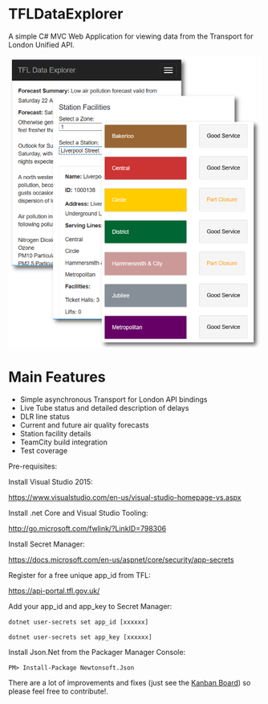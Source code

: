 # TFLDataExplorer
A simple C# MVC Web Application for viewing data from the Transport for London Unified API. 

![Alt text](/src/TFLDataExplorer/wwwroot/images/preview.png?raw=true "Tube Status")


Main Features
=============

* Simple asynchronous Transport for London API bindings
* Live Tube status and detailed description of delays
* DLR line status
* Current and future air quality forecasts
* Station facility details
* TeamCity build integration
* Test coverage


Pre-requisites:

Install Visual Studio 2015:

https://www.visualstudio.com/en-us/visual-studio-homepage-vs.aspx

Install .net Core and Visual Studio Tooling:

http://go.microsoft.com/fwlink/?LinkID=798306

Install Secret Manager:

https://docs.microsoft.com/en-us/aspnet/core/security/app-secrets

Register for a free unique app_id from TFL:

https://api-portal.tfl.gov.uk/

Add your app_id and app_key to Secret Manager:

```
dotnet user-secrets set app_id [xxxxxx]
```
```
dotnet user-secrets set app_key [xxxxxx]
```

Install Json.Net from the Packager Manager Console:
```
PM> Install-Package Newtonsoft.Json 
```

There are a lot of improvements and fixes (just see the [Kanban Board](https://github.com/timgrayson85/TFLDataExplorer/projects/1)) so please feel free to contribute!.
